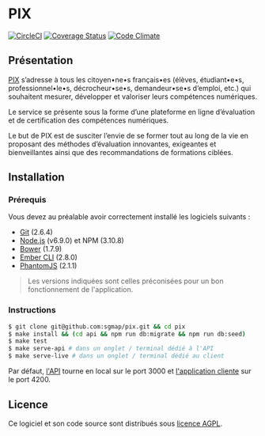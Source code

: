 PIX
===

[![CircleCI](https://circleci.com/gh/sgmap/pix/tree/dev.svg?style=shield&circle-token=:circle-token)](https://circleci.com/gh/sgmap/pix)
[![Coverage Status](https://coveralls.io/repos/github/sgmap/pix/badge.svg)](https://coveralls.io/github/sgmap/pix)
[![Code Climate](https://codeclimate.com/github/sgmap/pix/badges/gpa.svg)](https://codeclimate.com/github/sgmap/pix)

Présentation
------------

[PIX](https://pix.beta.gouv.fr) s’adresse à tous les citoyen•ne•s français•es (élèves, étudiant•e•s, professionnel•le•s, décrocheur•se•s, demandeur•se•s d’emploi, etc.) qui souhaitent mesurer, développer et valoriser leurs compétences numériques.

Le service se présente sous la forme d’une plateforme en ligne d’évaluation et de certification des compétences numériques.

Le but de PIX est de susciter l’envie de se former tout au long de la vie en proposant des méthodes d’évaluation innovantes, exigeantes et bienveillantes ainsi que des recommandations de formations ciblées.

Installation
------------

### Prérequis

Vous devez au préalable avoir correctement installé les logiciels suivants :

* [Git](http://git-scm.com/) (2.6.4)
* [Node.js](http://nodejs.org/) (v6.9.0) et NPM (3.10.8)
* [Bower](http://bower.io/) (1.7.9)
* [Ember CLI](http://ember-cli.com/) (2.8.0)
* [PhantomJS](http://phantomjs.org/) (2.1.1)

> Les versions indiquées sont celles préconisées pour un bon fonctionnement de l'application.

### Instructions

```bash
$ git clone git@github.com:sgmap/pix.git && cd pix
$ make install && (cd api && npm run db:migrate && npm run db:seed)
$ make test
$ make serve-api # dans un onglet / terminal dédié à l'API
$ make serve-live # dans un onglet / terminal dédié au client
```

Par défaut, [l'API](http://localhost:3000) tourne en local sur le port 3000 et [l'application cliente](http://localhost:4200) sur le port 4200.

Licence
-------

Ce logiciel et son code source sont distribués sous [licence AGPL](https://www.gnu.org/licenses/why-affero-gpl.fr.html).
